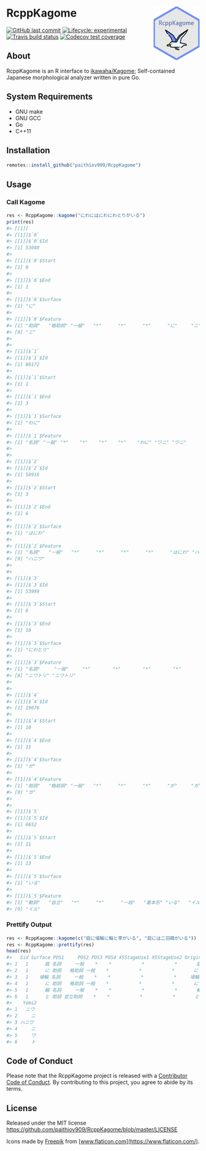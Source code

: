 
<!-- README.md is generated from README.Rmd. Please edit that file -->

# RcppKagome <a href='https://paithiov909.github.io/RcppKagome'><img src='man/figures/logo.png' align="right" height="139" /></a>

<!-- badges: start -->

[![GitHub last
commit](https://img.shields.io/github/last-commit/paithiov909/RcppKagome)](#)
[![Lifecycle:
experimental](https://img.shields.io/badge/lifecycle-experimental-orange.svg)](https://www.tidyverse.org/lifecycle/#experimental)
[![Travis build
status](https://travis-ci.org/paithiov909/RcppKagome.svg?branch=master)](https://travis-ci.org/paithiov909/RcppKagome)
[![Codecov test
coverage](https://codecov.io/gh/paithiov909/RcppKagome/branch/master/graph/badge.svg)](https://codecov.io/gh/paithiov909/RcppKagome?branch=master)
<!-- badges: end -->

## About

RcppKagome is an R interface to
[ikawaha/Kagome](https://github.com/ikawaha/kagome); Self-contained
Japanese morphological analyzer written in pure Go.

## System Requirements

  - GNU make
  - GNU GCC
  - Go
  - C++11

## Installation

``` r
remotes::install_github("paithiov909/RcppKagome")
```

## Usage

### Call Kagome

``` r
res <- RcppKagome::kagome("にわにはにわにわとりがいる")
print(res)
#> [[1]]
#> [[1]]$`0`
#> [[1]]$`0`$Id
#> [1] 53040
#> 
#> [[1]]$`0`$Start
#> [1] 0
#> 
#> [[1]]$`0`$End
#> [1] 1
#> 
#> [[1]]$`0`$Surface
#> [1] "に"
#> 
#> [[1]]$`0`$Feature
#> [1] "助詞"   "格助詞" "一般"   "*"      "*"      "*"      "に"     "ニ"    
#> [9] "ニ"    
#> 
#> 
#> [[1]]$`1`
#> [[1]]$`1`$Id
#> [1] 80172
#> 
#> [[1]]$`1`$Start
#> [1] 1
#> 
#> [[1]]$`1`$End
#> [1] 3
#> 
#> [[1]]$`1`$Surface
#> [1] "わに"
#> 
#> [[1]]$`1`$Feature
#> [1] "名詞" "一般" "*"    "*"    "*"    "*"    "わに" "ワニ" "ワニ"
#> 
#> 
#> [[1]]$`2`
#> [[1]]$`2`$Id
#> [1] 58916
#> 
#> [[1]]$`2`$Start
#> [1] 3
#> 
#> [[1]]$`2`$End
#> [1] 6
#> 
#> [[1]]$`2`$Surface
#> [1] "はにわ"
#> 
#> [[1]]$`2`$Feature
#> [1] "名詞"   "一般"   "*"      "*"      "*"      "*"      "はにわ" "ハニワ"
#> [9] "ハニワ"
#> 
#> 
#> [[1]]$`3`
#> [[1]]$`3`$Id
#> [1] 53999
#> 
#> [[1]]$`3`$Start
#> [1] 6
#> 
#> [[1]]$`3`$End
#> [1] 10
#> 
#> [[1]]$`3`$Surface
#> [1] "にわとり"
#> 
#> [[1]]$`3`$Feature
#> [1] "名詞"     "一般"     "*"        "*"        "*"        "*"        "にわとり"
#> [8] "ニワトリ" "ニワトリ"
#> 
#> 
#> [[1]]$`4`
#> [[1]]$`4`$Id
#> [1] 19676
#> 
#> [[1]]$`4`$Start
#> [1] 10
#> 
#> [[1]]$`4`$End
#> [1] 11
#> 
#> [[1]]$`4`$Surface
#> [1] "が"
#> 
#> [[1]]$`4`$Feature
#> [1] "助詞"   "格助詞" "一般"   "*"      "*"      "*"      "が"     "ガ"    
#> [9] "ガ"    
#> 
#> 
#> [[1]]$`5`
#> [[1]]$`5`$Id
#> [1] 6652
#> 
#> [[1]]$`5`$Start
#> [1] 11
#> 
#> [[1]]$`5`$End
#> [1] 13
#> 
#> [[1]]$`5`$Surface
#> [1] "いる"
#> 
#> [[1]]$`5`$Feature
#> [1] "動詞"   "自立"   "*"      "*"      "一段"   "基本形" "いる"   "イル"  
#> [9] "イル"
```

### Prettify Output

``` r
res <- RcppKagome::kagome(c("庭に埴輪に輪と李がいる", "庭には二羽鶏がいる"))
res <- RcppKagome::prettify(res)
head(res)
#>   Sid Surface POS1     POS2 POS3 POS4 X5StageUse1 X5StageUse2 Original  Yomi1
#> 1   1      庭 名詞     一般    *    *           *           *       庭   ニワ
#> 2   1      に 助詞   格助詞 一般    *           *           *       に     ニ
#> 3   1    埴輪 名詞     一般    *    *           *           *     埴輪 ハニワ
#> 4   1      に 助詞   格助詞 一般    *           *           *       に     ニ
#> 5   1      輪 名詞     一般    *    *           *           *       輪     ワ
#> 6   1      と 助詞 並立助詞    *    *           *           *       と     ト
#>    Yomi2
#> 1   ニワ
#> 2     ニ
#> 3 ハニワ
#> 4     ニ
#> 5     ワ
#> 6     ト
```

## Code of Conduct

Please note that the RcppKagome project is released with a [Contributor
Code of
Conduct](https://paithiov909.github.io/RcppKagome/CODE_OF_CONDUCT.html).
By contributing to this project, you agree to abide by its terms.

## License

Released under the MIT license
<https://github.com/paithiov909/RcppKagome/blob/master/LICENSE>

Icons made by [Freepik](http://www.freepik.com/) from
[www.flaticon.com](https://www.flaticon.com/).
